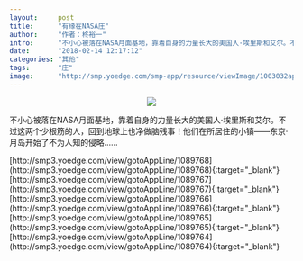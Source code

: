 ```yaml
---
layout:     post
title:      "有缘在NASA庄"
author:     "作者：柊裕一"
intro:      "不小心被落在NASA月面基地，靠着自身的力量长大的美国人·埃里斯和艾尔。不过这两个少根筋的人，回到地球上也净做脑残事！他们在所居住的小镇——东京·月岛开始了不为人知的侵略……"
date:       "2018-02-14 12:17:12"
categories: "其他"
tags:       "庄"
image:      "http://smp.yoedge.com/smp-app/resource/viewImage/1003032appline.png"
---
```

<div style="text-align: center">
<p><img src="http://smp.yoedge.com/smp-app/resource/viewImage/1003032appline.png"/></p>
</div>
<p class="post-meta">
<span>不小心被落在NASA月面基地，靠着自身的力量长大的美国人·埃里斯和艾尔。不过这两个少根筋的人，回到地球上也净做脑残事！他们在所居住的小镇——东京·月岛开始了不为人知的侵略……</span>
</p>
[http://smp3.yoedge.com/view/gotoAppLine/1089768](http://smp3.yoedge.com/view/gotoAppLine/1089768){:target="_blank"}
[http://smp3.yoedge.com/view/gotoAppLine/1089767](http://smp3.yoedge.com/view/gotoAppLine/1089767){:target="_blank"}
[http://smp3.yoedge.com/view/gotoAppLine/1089766](http://smp3.yoedge.com/view/gotoAppLine/1089766){:target="_blank"}
[http://smp3.yoedge.com/view/gotoAppLine/1089765](http://smp3.yoedge.com/view/gotoAppLine/1089765){:target="_blank"}
[http://smp3.yoedge.com/view/gotoAppLine/1089764](http://smp3.yoedge.com/view/gotoAppLine/1089764){:target="_blank"}


